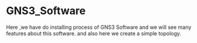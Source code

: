 # GNS3_Software
Here ,we have do installing process of GNS3 Software and  we will see many features about this software. and also here we create a simple topology.
